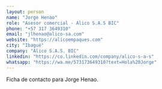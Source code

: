 ```yaml
---
layout: person
name: "Jorge Henao"
role: "Asesor comercial - Alico S.A.S BIC"
phone: "+57 317 3649310"
email: "jlhenao@alico-sa.com"
website: "https://alicoempaques.com"
city: "Ibagué"
company: "Alico S.A.S. BIC"
linkedin: "https://co.linkedin.com/company/alico-s-a-s"
whatsapp: "https://wa.me/573173649310?text=Hola%20Jorge"
---
```


Ficha de contacto para Jorge Henao.
